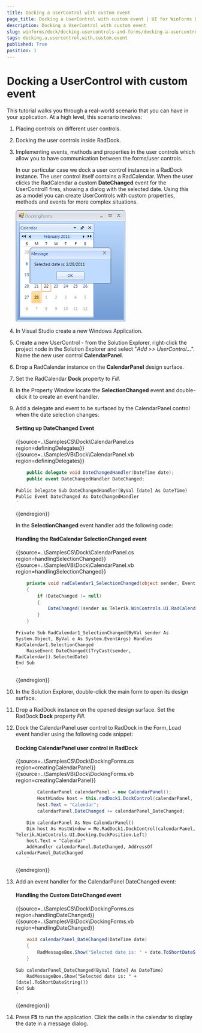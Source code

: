 ```yaml
---
title: Docking a UserControl with custom event
page_title: Docking a UserControl with custom event | UI for WinForms Documentation
description: Docking a UserControl with custom event
slug: winforms/dock/docking-usercontrols-and-forms/docking-a-usercontrol-with-custom-event
tags: docking,a,usercontrol,with,custom,event
published: True
position: 1
---
```


# Docking a UserControl with custom event
 

This tutorial walks you through a real-world scenario that you can have in your application. At a high level, this scenario involves:

1. Placing controls on different user controls.

1. Docking the user controls inside RadDock.

1. Implementing events, methods and properties in the user controls which allow you to have communication between the forms/user controls.

	In our particular case we dock a user control instance in a RadDock instance. The user control itself contains a RadCalendar. When the user clicks the RadCalendar a custom __DateChanged__ event for the UserControl1 fires, showing a dialog with the selected date. Using this as a model you can create UserControls with custom properties, methods and events for more complex situations.

	![dock-docking-usercontrols-and-forms-docking-a-usercontrol-with-custom-event 001](images/dock-docking-usercontrols-and-forms-docking-a-usercontrol-with-custom-event001.png)
 
1. In Visual Studio create a new Windows Application.

1. Create a new UserControl - from the Solution Explorer, right-click the project node in the Solution Explorer and select "*Add >> UserControl...*". Name the new user control __CalendarPanel__.

1. Drop a RadCalendar instance on the __CalendarPanel__ design surface.

1. Set the RadCalendar __Dock__ property to *Fill*.

1. In the Property Window locate the __SelectionChanged__ event and double-click it to create an event handler.

1. Add a delegate and event to be surfaced by the CalendarPanel control when the date selection changes:
	#### Setting up DateChanged Event 

	{{source=..\SamplesCS\Dock\CalendarPanel.cs region=definingDelegates}} 
	{{source=..\SamplesVB\Dock\CalendarPanel.vb region=definingDelegates}} 

	````C#
        public delegate void DateChangedHandler(DateTime date);
        public event DateChangedHandler DateChanged;
	````
	````VB.NET
    Public Delegate Sub DateChangedHandler(ByVal [date] As DateTime)
    Public Event DateChanged As DateChangedHandler
    '
	````

	{{endregion}} 


	In the __SelectionChanged__ event handler add the following code:
	#### Handling the RadCalendar SelectionChanged event 

	{{source=..\SamplesCS\Dock\CalendarPanel.cs region=handlingSelectionChanged}} 
	{{source=..\SamplesVB\Dock\CalendarPanel.vb region=handlingSelectionChanged}} 

	````C#
        private void radCalendar1_SelectionChanged(object sender, EventArgs e)
        {
            if (DateChanged != null)
            {
                DateChanged((sender as Telerik.WinControls.UI.RadCalendar).SelectedDate);
            }
        }
	````
	````VB.NET
    Private Sub RadCalendar1_SelectionChanged(ByVal sender As System.Object, ByVal e As System.EventArgs) Handles RadCalendar1.SelectionChanged
        RaiseEvent DateChanged((TryCast(sender, RadCalendar)).SelectedDate)
    End Sub
    '
	````

	{{endregion}} 

 

1. In the Solution Explorer, double-click the main form to open its design surface.  

1. Drop a RadDock instance on the opened design surface. Set the RadDock __Dock__ property *Fill.*

1. Dock the CalendarPanel user control to RadDock in the Form_Load event handler using the following code snippet:
	#### Docking CalendarPanel user control in RadDock 

	{{source=..\SamplesCS\Dock\DockingForms.cs region=creatingCalendarPanel}} 
	{{source=..\SamplesVB\Dock\DockingForms.vb region=creatingCalendarPanel}} 
	
	````C#
            CalendarPanel calendarPanel = new CalendarPanel();
            HostWindow host = this.radDock1.DockControl(calendarPanel, Telerik.WinControls.UI.Docking.DockPosition.Left);
            host.Text = "Calendar";
            calendarPanel.DateChanged += calendarPanel_DateChanged;
	````
	````VB.NET
        Dim calendarPanel As New CalendarPanel()
        Dim host As HostWindow = Me.RadDock1.DockControl(calendarPanel, Telerik.WinControls.UI.Docking.DockPosition.Left)
        host.Text = "Calendar"
        AddHandler calendarPanel.DateChanged, AddressOf calendarPanel_DateChanged
        '
	````

	{{endregion}} 
 
1. Add an event handler for the CalendarPanel DateChanged event:
	#### Handling the Custom DateChanged event 

	{{source=..\SamplesCS\Dock\DockingForms.cs region=handlingDateChanged}} 
	{{source=..\SamplesVB\Dock\DockingForms.vb region=handlingDateChanged}} 

	````C#
        void calendarPanel_DateChanged(DateTime date)
        {
            RadMessageBox.Show("Selected date is: " + date.ToShortDateString());
        }
	````
	````VB.NET
    Sub calendarPanel_DateChanged(ByVal [date] As DateTime)
        RadMessageBox.Show("Selected date is: " + [date].ToShortDateString())
    End Sub
    '
	````

	{{endregion}} 
 
1. Press __F5__ to run the application. Click the cells in the calendar to display the date in a message dialog. 
